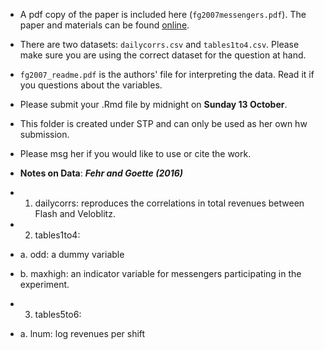 
* A pdf copy of the paper is included here (`fg2007messengers.pdf`). The paper and materials can be found [online](https://www.aeaweb.org/articles?id=10.1257/aer.97.1.298). 
* There are two datasets: `dailycorrs.csv` and `tables1to4.csv`. Please make sure you are using the correct dataset for the question at hand. 
* `fg2007_readme.pdf` is the authors' file for interpreting the data. Read it if you questions about the variables. 
* Please submit your .Rmd file by midnight on **Sunday 13 October**. 

* This folder is created under STP and can only be used as her own hw submission. 
* Please msg her if you would like to use or cite the work. 

* **Notes on Data**: ***Fehr and Goette (2016)*** 
* 1. dailycorrs: reproduces the correlations in total revenues between Flash and Veloblitz. 
* 2. tables1to4: 
* 	a. odd: a dummy variable 
* 	b. maxhigh: an indicator variable for messengers participating in the experiment. 
* 3. tables5to6: 
* 	a. lnum: log revenues per shift 